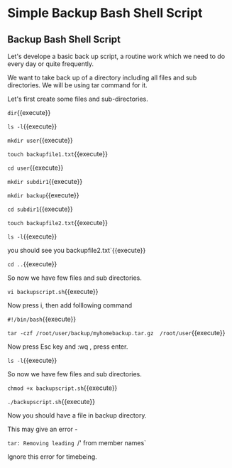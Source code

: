 # Simple Backup Bash Shell Script

## Backup Bash Shell Script

Let's develope a basic back up script, a routine work which we need to do every day or quite frequently.

We want to take back up of a directory including all files and sub directories. We will be using tar command for it.

Let's first create some files and sub-directories.


`dir`{{execute}}

`ls -l`{{execute}}

`mkdir user`{{execute}}

`touch backupfile1.txt`{{execute}}

`cd user`{{execute}}

`mkdir subdir1`{{execute}}

`mkdir backup`{{execute}}

`cd subdir1`{{execute}}

`touch backupfile2.txt`{{execute}}

`ls -l`{{execute}}

you should see you backupfile2.txt`{{execute}}

`cd ..`{{execute}}


So now we have few files and sub directories.

`vi backupscript.sh`{{execute}}

Now press i, then add folllowing command 

`#!/bin/bash`{{execute}}

`tar -czf /root/user/backup/myhomebackup.tar.gz  /root/user`{{execute}}

Now press Esc key and :wq , press enter.

`ls -l`{{execute}}


So now we have few files and sub directories.

`chmod +x backupscript.sh`{{execute}}

`./backupscript.sh`{{execute}}

Now you should have a file in backup directory.

This may give an error -  

`tar: Removing leading `/' from member names` 

Ignore this error for timebeing.




